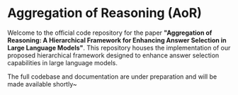 # Aggregation of Reasoning (AoR)

Welcome to the official code repository for the paper **"Aggregation of Reasoning: A Hierarchical Framework for Enhancing Answer Selection in Large Language Models"**. This repository houses the implementation of our proposed hierarchical framework designed to enhance answer selection capabilities in large language models.

The full codebase and documentation are under preparation and will be made available shortly~


